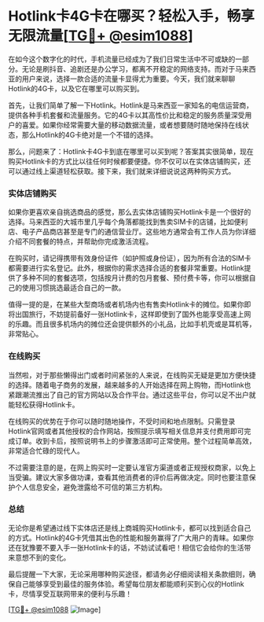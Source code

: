 # Hotlink卡4G卡在哪买？轻松入手，畅享无限流量[[TG💪+ @esim1088](https://t.me/s/esim1088)]

在如今这个数字化的时代，手机流量已经成为了我们日常生活中不可或缺的一部分。无论是刷抖音、追剧还是办公学习，都离不开稳定的网络支持。而对于马来西亚的用户来说，选择一款合适的流量卡显得尤为重要。今天，我们就来聊聊Hotlink的4G卡，以及它在哪里可以购买到。

首先，让我们简单了解一下Hotlink。Hotlink是马来西亚一家知名的电信运营商，提供各种手机套餐和流量服务。它的4G卡以其高性价比和稳定的服务质量深受用户的喜爱。如果你经常需要大量的移动数据流量，或者想要随时随地保持在线状态，那么Hotlink的4G卡绝对是一个不错的选择。

那么，问题来了：Hotlink卡4G卡到底在哪里可以买到呢？答案其实很简单，现在购买Hotlink卡的方式比以往任何时候都要便捷。你不仅可以在实体店铺购买，还可以通过线上渠道轻松获取。接下来，我们就来详细说说这两种购买方式。

### 实体店铺购买

如果你更喜欢亲自挑选商品的感觉，那么去实体店铺购买Hotlink卡是一个很好的选择。马来西亚的大城市里几乎每个角落都能找到售卖SIM卡的店铺，比如便利店、电子产品商店甚至是专门的通信营业厅。这些地方通常会有工作人员为你详细介绍不同套餐的特点，并帮助你完成激活流程。

在购买时，请记得携带有效身份证件（如护照或身份证），因为所有合法的SIM卡都需要进行实名登记。此外，根据你的需求选择合适的套餐非常重要。Hotlink提供了多种不同的套餐选项，包括按月计费的包月套餐、预付费卡等，你可以根据自己的使用习惯挑选最适合自己的一款。

值得一提的是，在某些大型商场或者机场内也有售卖Hotlink卡的摊位。如果你即将出国旅行，不妨提前备好一张Hotlink卡，这样即使到了国外也能享受高速上网的乐趣。而且很多机场内的摊位还会提供额外的小礼品，比如手机壳或是耳机等，非常贴心。

### 在线购买

当然啦，对于那些懒得出门或者时间紧张的人来说，在线购买无疑是更加方便快捷的选择。随着电子商务的发展，越来越多的人开始选择在网上购物，而Hotlink也紧跟潮流推出了自己的官方网站以及合作平台。通过这些平台，你可以足不出户就能轻松获得Hotlink卡。

在线购买的优势在于你可以随时随地操作，不受时间和地点限制。只需登录Hotlink官网或者其他授权的合作网站，按照提示填写相关信息并支付费用即可完成订单。收到卡后，按照说明书上的步骤激活即可正常使用。整个过程简单高效，非常适合忙碌的现代人。

不过需要注意的是，在网上购买时一定要认准官方渠道或者正规授权商家，以免上当受骗。建议大家多做功课，查看其他消费者的评价后再做决定。同时也要注意保护个人信息安全，避免泄露给不可信的第三方机构。

### 总结

无论你是希望通过线下实体店还是线上商城购买Hotlink卡，都可以找到适合自己的方式。Hotlink的4G卡凭借其出色的性能和服务赢得了广大用户的青睐。如果你还在犹豫要不要入手一张Hotlink卡的话，不妨试试看吧！相信它会给你的生活带来意想不到的变化。

最后提醒一下大家，无论采用哪种购买途径，都请务必仔细阅读相关条款细则，确保自己能够享受到最佳的服务体验。希望每位朋友都能顺利买到心仪的Hotlink卡，尽情享受互联网带来的便利与乐趣！

[[TG💪+ @esim1088](https://t.me/s/esim1088) ![Image](https://i.postimg.cc/4NQfJmqS/Snipaste-2025-05-13-00-14-12.png)]